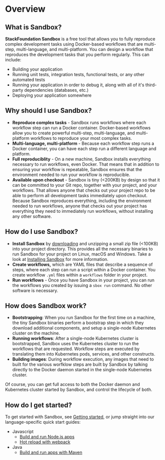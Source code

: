 # Overview

## What is Sandbox? [](#what)

**StackFoundation Sandbox** is a free tool that allows you to fully reproduce complex development tasks using Docker-based workflows that are multi-step, multi-language, and multi-platform. You can design a workflow that reproduces the development tasks that you perform regularly. This can include:

*   Building your application
*   Running unit tests, integration tests, functional tests, or any other automated tests
*   Running your application in order to debug it, along with all of it's third-party dependencies (databases, etc.)
*   Deploying your application somewhere

## Why should I use Sandbox? [](#why)

* **Reproduce complex tasks** - Sandbox runs workflows where each workflow step can run a Docker container. Docker-based workflows allow you to create powerful multi-step, multi-language, and multi-platform workflows to reproduce your most complex tasks.
* **Multi-language, multi-platform** - Because each workflow step runs a Docker container, you can have each step run a different language and platform.
* **Full reproduciblity** - On a new machine, Sandbox installs everything necessary to run workflows, even Docker. That means that in addition to ensuring your workflow is repeatable, Sandbox ensures that the environment needed to run your workflow is reproducible.
* **Available upon checkout** - Sandbox is tiny (&lt;200KB) by design so that it can be committed to your Git repo, together with your project, and your workflows. That allows anyone that checks out your project repo to be able to perform all development tasks immediately upon checkout. Because Sandbox reproduces everything, including the environment needed to run workflows, anyone that checks out your project has everything they need to immediately run workflows, without installing any other software.

## How do I use Sandbox? [](#use)

* **Install Sandbox** by [downloading](/downloads) and unzipping a small zip file (&lt;100KB) into your project directory. This provides all the necessary binaries to run Sandbox for your project on Linux, macOS and Windows. Take a look at [Installing Sandbox](/docs/installing) for more information.
* **Create workflows,** which are YAML files that describe a sequence of steps, where each step can run a script within a Docker container. You create workflow `.yml` files within a `workflows` folder in your project.
* **Run workflows** - Once you have Sandbox in your project, you can run the workflows you created by issuing a `sbox run` command. No other software is necessary.

## How does Sandbox work? [](#how)

* **Bootstrapping**: When you run Sandbox for the first time on a machine, the tiny Sandbox binaries perform a bootstrap step in which they download additional components, and setup a single-node Kubernetes cluster on the machine.
* **Running workflows**: After a single-node Kubernetes cluster is bootstrapped, Sandbox uses the Kubernetes cluster to run the workflows that are requested. Workflow steps are executed by translating them into Kubernetes pods, services, and other constructs.
* **Building images**: During workflow execution, any images that need to built for the various worfklow steps are built by Sandbox by talking directly to the Docker daemon started in the single-node Kubernetes cluster.

Of course, you can get full access to both the Docker daemon and Kubernetes cluster started by Sandbox, and control the lifecycle of both.

## How do I get started? [](#start)

To get started with Sandbox, see [Getting started](/docs/getting-started), or jump straight into our language-specific quick start guides:

* Javascript
  - [Build and run Node.js apps](/docs/nodejs)
  - [Hot reload with webpack](/docs/webpack)
* Java
  - [Build and run apps with Maven](/docs/maven)